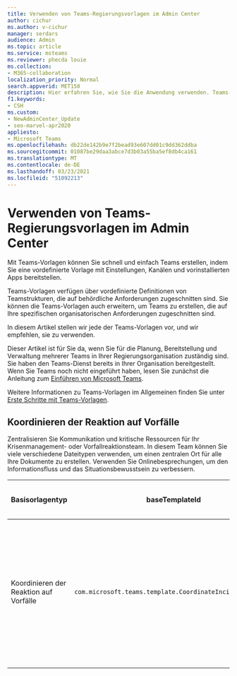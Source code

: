 ```yaml
---
title: Verwenden von Teams-Regierungsvorlagen im Admin Center
author: cichur
ms.author: v-cichur
manager: serdars
audience: Admin
ms.topic: article
ms.service: msteams
ms.reviewer: phecda louie
ms.collection:
- M365-collaboration
localization_priority: Normal
search.appverid: MET150
description: Hier erfahren Sie, wie Sie die Anwendung verwenden. Teams-Vorlagen zum Erstellen von Teamstrukturen, die für Behördenanforderungen entwickelt wurden, indem sie vordefinierte Einstellungen, Kanäle und vorinstallierte Apps im Admin Center bereitstellen.
f1.keywords:
- CSH
ms.custom:
- NewAdminCenter_Update
- seo-marvel-apr2020
appliesto:
- Microsoft Teams
ms.openlocfilehash: db22de142b9e7f2bead93e607dd01c9dd362ddba
ms.sourcegitcommit: 01087be29daa3abce7d3b03a55ba5ef8db4ca161
ms.translationtype: MT
ms.contentlocale: de-DE
ms.lasthandoff: 03/23/2021
ms.locfileid: "51092213"
---
```

# <a name="use-teams-government-templates-in-the-admin-center"></a>Verwenden von Teams-Regierungsvorlagen im Admin Center

Mit Teams-Vorlagen können Sie schnell und einfach Teams erstellen, indem Sie eine vordefinierte Vorlage mit Einstellungen, Kanälen und vorinstallierten Apps bereitstellen.

Teams-Vorlagen verfügen über vordefinierte Definitionen von Teamstrukturen, die auf behördliche Anforderungen zugeschnitten sind. Sie können die Teams-Vorlagen auch erweitern, um Teams zu erstellen, die auf Ihre spezifischen organisatorischen Anforderungen zugeschnitten sind.

In diesem Artikel stellen wir jede der Teams-Vorlagen vor, und wir empfehlen, sie zu verwenden.

Dieser Artikel ist für Sie da, wenn Sie für die Planung, Bereitstellung und Verwaltung mehrerer Teams in Ihrer Regierungsorganisation zuständig sind. Sie haben den Teams-Dienst bereits in Ihrer Organisation bereitgestellt. Wenn Sie Teams noch nicht eingeführt haben, lesen Sie zunächst die Anleitung zum [Einführen von Microsoft Teams](./deploy-overview.md).

Weitere Informationen zu Teams-Vorlagen im Allgemeinen finden Sie unter [Erste Schritte mit Teams-Vorlagen](get-started-with-teams-templates-in-the-admin-console.md).

## <a name="coordinate-incident-response"></a>Koordinieren der Reaktion auf Vorfälle

Zentralisieren Sie Kommunikation und kritische Ressourcen für Ihr Krisenmanagement- oder Vorfallreaktionsteam. In diesem Team können Sie viele verschiedene Dateitypen verwenden, um einen zentralen Ort für alle Ihre Dokumente zu erstellen. Verwenden Sie Onlinebesprechungen, um den Informationsfluss und das Situationsbewusstsein zu verbessern.

| Basisorlagentyp |baseTemplateId | Eigenschaften, die mit dieser Basisvorlage geliefert werden |
|-------------------|-------|---------------------------------------------------------------------------|
|Koordinieren der Reaktion auf Vorfälle|`com.microsoft.teams.template.CoordinateIncidentResponse`|Kanäle: <ul><li>Allgemein<li>Ankündigungen</li><li>Logistik</li><li>Planung</li><li>Wiederherstellung</li><li>Dringend</li></ul> Apps: <ul><li>Wiki</li><li>Excel</li><li>OneNote</li><li>SharePoint</li><li>Planner</li></ul>|
||||